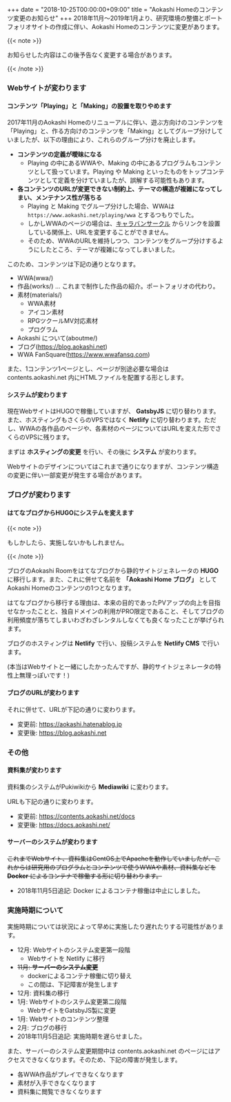 +++
date = "2018-10-25T00:00:00+09:00"
title = "Aokashi Homeのコンテンツ変更のお知らせ"
+++
2018年11月〜2019年1月より、研究環境の整備とポートフォリオサイトの作成に伴い、Aokashi Homeのコンテンツに変更があります。

{{< note >}}
  <p>お知らせした内容はこの後予告なく変更する場合があります。</p>
{{< /note >}}

### Webサイトが変わります

#### コンテンツ「Playing」と「Making」の設置を取りやめます
2017年11月のAokashi Homeのリニューアルに伴い、遊ぶ方向けのコンテンツを「Playing」と、作る方向けのコンテンツを「Making」としてグループ分けしていましたが、以下の理由により、これらのグループ分けを廃止します。

- **コンテンツの定義が曖昧になる**
  - Playing の中にあるWWAや、Making の中にあるプログラムもコンテンツとして扱っています。Playing や Making といったものをトップコンテンツとして定義を分けていましたが、誤解する可能性もあります。
- **各コンテンツのURLが変更できない制約上、テーマの構造が複雑になってしまい、メンテナンス性が落ちる**
  - Playing と Making でグループ分けした場合、WWAは `https://www.aokashi.net/playing/wwa` とするつもりでした。
  - しかしWWAのページの場合は、[キャラバンサークル](http://www.wwajp.com) からリンクを設置している関係上、URLを変更することができません。
  - そのため、WWAのURLを維持しつつ、コンテンツをグループ分けするようにしたところ、テーマが複雑になってしまいました。
  
このため、コンテンツは下記の通りとなります。

- WWA(wwa/)
- 作品(works/) ... これまで制作した作品の紹介。ポートフォリオの代わり。
- 素材(materials/)
  - WWA素材
  - アイコン素材
  - RPGツクールMV対応素材
  - プログラム
- Aokashi について(aboutme/)
- ブログ(https://blog.aokashi.net)
- WWA FanSquare(https://www.wwafansq.com)

また、1コンテンツ1ページとし、ページが別途必要な場合は contents.aokashi.net 内にHTMLファイルを配置する形とします。

#### システムが変わります
現在WebサイトはHUGOで稼働していますが、 **GatsbyJS** に切り替わります。また、ホスティングもさくらのVPSではなく **Netlify** に切り替わります。ただし、WWAの各作品のページや、各素材のページについてはURLを変えた形でさくらのVPSに残ります。

まずは **ホスティングの変更** を行い、その後に **システム** が変わります。

Webサイトのデザインについてはこれまで通りになりますが、コンテンツ構造の変更に伴い一部変更が発生する場合があります。

### ブログが変わります

#### はてなブログからHUGOにシステムを変えます
{{< note >}}
  <p>もしかしたら、実施しないかもしれません。</p>
{{< /note >}}

ブログのAokashi Roomをはてなブログから静的サイトジェネレータの **HUGO** に移行します。また、これに併せて名前を **「Aokashi Home ブログ」** としてAokashi Homeのコンテンツの1つとなります。

はてなブログから移行する理由は、本来の目的であったPVアップの向上を目指せなかったことと、独自ドメインの利用がPRO限定であること、そしてブログの利用頻度が落ちてしまいわざわざレンタルしなくても良くなったことが挙げられます。

ブログのホスティングは **Netlify** で行い、投稿システムを **Netlify CMS** で行います。

(本当はWebサイトと一緒にしたかったんですが、静的サイトジェネレータの特性上無理っぽいです！)

#### ブログのURLが変わります
それに併せて、URLが下記の通りに変わります。

- 変更前: https://aokashi.hatenablog.jp
- 変更後: https://blog.aokashi.net

### その他

#### 資料集が変わります
資料集のシステムがPukiwikiから **Mediawiki** に変わります。

URLも下記の通りに変わります。

- 変更前: https://contents.aokashi.net/docs
- 変更後: https://docs.aokashi.net/

#### サーバーのシステムが変わります
~~これまでWebサイト、資料集はCentOS上でApacheを動作していましたが、これからは研究用のプログラムとコンテンツで使うWWAや素材、資料集などを **Docker** によるコンテナで稼働する形に切り替わります。~~

- 2018年11月5日追記: Docker によるコンテナ稼働は中止にしました。

### 実施時期について
実施時期については状況によって早めに実施したり遅れたりする可能性があります。

- 12月: Webサイトのシステム変更第一段階
  - Webサイトを Netlify に移行
- ~~11月: **サーバーのシステム変更**~~
  - dockerによるコンテナ稼働に切り替え
  - この間は、下記障害が発生します
- 12月: 資料集の移行
- 1月: Webサイトのシステム変更第二段階
  - WebサイトをGatsbyJS製に変更
- 1月: Webサイトのコンテンツ整理
- 2月: ブログの移行
- 2018年11月5日追記: 実施時期を遅らせました。

また、サーバーのシステム変更期間中は contents.aokashi.net のページにはアクセスできなくなります。そのため、下記の障害が発生します。

- 各WWA作品がプレイできなくなります
- 素材が入手できなくなります
- 資料集に閲覧できなくなります
